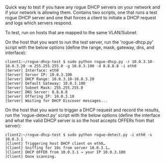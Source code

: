 Quick way to test if you have any rogue DHCP servers on your network and if your network is allowing them.  Contains two scripts, one that runs a test rogue DHCP server and one that forces a client to initiate a DHCP request and logs which servers respond.  

To test, run on hosts that are mapped to the same VLAN/Subnet

On the host that you want to run the test server, run the 'rogue-dhcp.py' script with the below options (define the range, mask, gateway, dns, and interface):

```
client1:~/rogue-dhcp-test $ sudo python rogue-dhcp.py -r 10.0.3.10-10.0.3.20 -m 255.255.255.0 -g 10.0.3.100 -d 8.8.8.8 -i eth0
[Server] Interface: eth0
[Server] Server IP: 10.0.3.100
[Server] DHCP Range: 10.0.3.10-10.0.3.20
[Server] Default Gateway: 10.0.3.100
[Server] Subnet Mask: 255.255.255.0
[Server] DNS Server: 8.8.8.8
[Server] Offering IP: 10.0.3.10
[Server] Waiting for DHCP Discover messages...
```

On the host that you want to trigger a DHCP request and record the results, run the 'rogue-detect.py' script with the below options (define the interface and what the valid DHCP server is so the host accepts OFFERs from that server):

```
client2:~/rogue-dhcp-test $ sudo python rogue-detect.py -i eth0 -s 10.0.3.1
[Client] Triggering host DHCP client on eth0…
[Client] Sniffing for 10s from server 10.0.3.1…
[Client] DHCP OFFER from 10.0.3.1 → your IP 10.0.3.180
[Client] Done scanning.
```

